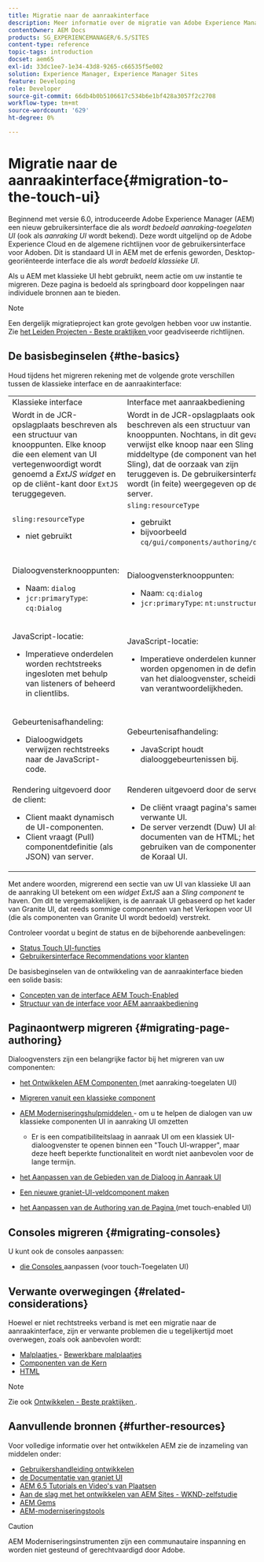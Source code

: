 ```yaml
---
title: Migratie naar de aanraakinterface
description: Meer informatie over de migratie van Adobe Experience Manager naar de Touch-gebruikersinterface en over de gevolgen hiervan voor u.
contentOwner: AEM Docs
products: SG_EXPERIENCEMANAGER/6.5/SITES
content-type: reference
topic-tags: introduction
docset: aem65
exl-id: 33dc1ee7-1e34-43d8-9265-c66535f5e002
solution: Experience Manager, Experience Manager Sites
feature: Developing
role: Developer
source-git-commit: 66db4b0b5106617c534b6e1bf428a3057f2c2708
workflow-type: tm+mt
source-wordcount: '629'
ht-degree: 0%

---
```


# Migratie naar de aanraakinterface{#migration-to-the-touch-ui}

Beginnend met versie 6.0, introduceerde Adobe Experience Manager (AEM) een nieuw gebruikersinterface die als *wordt bedoeld aanraking-toegelaten UI* (ook als *aanraking UI* wordt bekend). Deze wordt uitgelijnd op de Adobe Experience Cloud en de algemene richtlijnen voor de gebruikersinterface voor Adoben. Dit is standaard UI in AEM met de erfenis geworden, Desktop-georiënteerde interface die als *wordt bedoeld klassieke UI*.

Als u AEM met klassieke UI hebt gebruikt, neem actie om uw instantie te migreren. Deze pagina is bedoeld als springboard door koppelingen naar individuele bronnen aan te bieden.

>[!NOTE]
>
>Een dergelijk migratieproject kan grote gevolgen hebben voor uw instantie. Zie [ het Leiden Projecten - Beste praktijken ](/help/managing/best-practices.md) voor geadviseerde richtlijnen.

## De basisbeginselen {#the-basics}

Houd tijdens het migreren rekening met de volgende grote verschillen tussen de klassieke interface en de aanraakinterface:

<table>
 <tbody>
  <tr>
   <td>Klassieke interface</td>
   <td>Interface met aanraakbediening</td>
  </tr>
  <tr>
   <td>Wordt in de JCR-opslagplaats beschreven als een structuur van knooppunten. Elke knoop die een element van UI vertegenwoordigt wordt genoemd a <em> ExtJS widget </em> en op de cliënt-kant door <code>ExtJS</code> teruggegeven.</td>
   <td>Wordt in de JCR-opslagplaats ook beschreven als een structuur van knooppunten. Nochtans, in dit geval, verwijst elke knoop naar een Sling middeltype (de component van het Sling), dat de oorzaak van zijn teruggeven is. De gebruikersinterface wordt (in feite) weergegeven op de server.</td>
  </tr>
  <tr>
   <td><p><code>sling:resourceType</code></p>
    <ul>
     <li>niet gebruikt</li>
    </ul> </td>
   <td><code>sling:resourceType</code>
    <ul>
     <li>gebruikt</li>
     <li>bijvoorbeeld <br /> <code>cq/gui/components/authoring/dialog</code><br /> </li>
    </ul> </td>
  </tr>
  <tr>
   <td><p>Dialoogvensterknooppunten:</p>
    <ul>
     <li>Naam: <code>dialog</code></li>
     <li><code>jcr:primaryType</code>: <code>cq:Dialog</code></li>
    </ul> </td>
   <td><p>Dialoogvensterknooppunten:</p>
    <ul>
     <li>Naam: <code>cq:dialog</code></li>
     <li><code>jcr:primaryType</code>: <code>nt:unstructured</code></li>
    </ul> </td>
  </tr>
  <tr>
   <td><p>JavaScript-locatie:</p>
    <ul>
     <li>Imperatieve onderdelen worden rechtstreeks ingesloten met behulp van listeners of beheerd in clientlibs.</li>
    </ul> </td>
   <td><p>JavaScript-locatie:</p>
    <ul>
     <li>Imperatieve onderdelen kunnen niet worden opgenomen in de definitie van het dialoogvenster, scheiding van verantwoordelijkheden.</li>
    </ul> </td>
  </tr>
  <tr>
   <td><p>Gebeurtenisafhandeling:</p>
    <ul>
     <li>Dialoogwidgets verwijzen rechtstreeks naar de JavaScript-code.</li>
    </ul> </td>
   <td><p>Gebeurtenisafhandeling:</p>
    <ul>
     <li>JavaScript houdt dialooggebeurtenissen bij.</li>
    </ul> </td>
  </tr>
  <tr>
   <td>Rendering uitgevoerd door de client:
    <ul>
     <li>Client maakt dynamisch de UI-componenten.</li>
     <li>Client vraagt (Pull) componentdefinitie (als JSON) van server.</li>
    </ul> </td>
   <td>Renderen uitgevoerd door de server:
    <ul>
     <li>De cliënt vraagt pagina's samen met verwante UI.</li>
     <li>De server verzendt (Duw) UI als documenten van de HTML; het gebruiken van de componenten van de Koraal UI.<br /> </li>
    </ul> </td>
  </tr>
 </tbody>
</table>

Met andere woorden, migrerend een sectie van uw UI van klassieke UI aan de aanraking UI betekent om een *widget ExtJS* aan a *Sling component* te haven. Om dit te vergemakkelijken, is de aanraak UI gebaseerd op het kader van Granite UI, dat reeds sommige componenten van het Verkopen voor UI (die als componenten van Granite UI wordt bedoeld) verstrekt.

Controleer voordat u begint de status en de bijbehorende aanbevelingen:

* [Status Touch UI-functies](/help/release-notes/touch-ui-features-status.md)
* [Gebruikersinterface Recommendations voor klanten](/help/sites-deploying/ui-recommendations.md)

De basisbeginselen van de ontwikkeling van de aanraakinterface bieden een solide basis:

* [Concepten van de interface AEM Touch-Enabled](/help/sites-developing/touch-ui-concepts.md)
* [Structuur van de interface voor AEM aanraakbediening](/help/sites-developing/touch-ui-structure.md)

## Paginaontwerp migreren {#migrating-page-authoring}

Dialoogvensters zijn een belangrijke factor bij het migreren van uw componenten:

* [ het Ontwikkelen AEM Componenten ](/help/sites-developing/developing-components.md) (met aanraking-toegelaten UI)
* [Migreren vanuit een klassieke component](/help/sites-developing/developing-components.md#migrating-from-a-classic-component)
* [ AEM Moderniseringshulpmiddelen ](/help/sites-developing/modernization-tools.md) - om u te helpen de dialogen van uw klassieke componenten UI in aanraking UI omzetten

   * Er is een compatibiliteitslaag in aanraak UI om een klassiek UI-dialoogvenster te openen binnen een &quot;Touch UI-wrapper&quot;, maar deze heeft beperkte functionaliteit en wordt niet aanbevolen voor de lange termijn.

* [ het Aanpassen van de Gebieden van de Dialoog in Aanraak UI ](https://helpx.adobe.com/experience-manager/kt/eseminars/gems/aem-customizing-dialog-fields-in-touch-ui.html)
* [Een nieuwe graniet-UI-veldcomponent maken](/help/sites-developing/granite-ui-component.md)
* [ het Aanpassen van de Authoring van de Pagina ](/help/sites-developing/customizing-page-authoring-touch.md) (met touch-enabled UI)

## Consoles migreren {#migrating-consoles}

U kunt ook de consoles aanpassen:

* [ die Consoles ](/help/sites-developing/customizing-consoles-touch.md) aanpassen (voor touch-Toegelaten UI)

## Verwante overwegingen {#related-considerations}

Hoewel er niet rechtstreeks verband is met een migratie naar de aanraakinterface, zijn er verwante problemen die u tegelijkertijd moet overwegen, zoals ook aanbevolen wordt:

* [ Malplaatjes ](/help/sites-developing/templates.md) - [ Bewerkbare malplaatjes ](/help/sites-developing/page-templates-editable.md)
* [ Componenten van de Kern ](https://experienceleague.adobe.com/docs/experience-manager-core-components/using/introduction.html)
* [ HTML ](https://experienceleague.adobe.com/docs/experience-manager-htl/content/overview.html)

>[!NOTE]
>
>Zie ook [ Ontwikkelen - Beste praktijken ](/help/sites-developing/best-practices.md).

## Aanvullende bronnen {#further-resources}

Voor volledige informatie over het ontwikkelen AEM zie de inzameling van middelen onder:

* [Gebruikershandleiding ontwikkelen](/help/sites-developing/getting-started.md)
* [ de Documentatie van graniet UI ](https://developer.adobe.com/experience-manager/reference-materials/6-5/granite-ui/api/jcr_root/libs/granite/ui/index.html)
* [ AEM 6.5 Tutorials en Video&#39;s van Plaatsen ](https://experienceleague.adobe.com/docs/experience-manager-learn/sites/overview.html)
* [Aan de slag met het ontwikkelen van AEM Sites - WKND-zelfstudie](/help/sites-developing/getting-started.md)
* [ AEM Gems ](https://experienceleague.adobe.com/docs/events/experience-manager-gems-recordings/overview.html)
* [AEM-moderniseringstools](https://opensource.adobe.com/aem-modernize-tools/)

>[!CAUTION]
>
>AEM Moderniseringsinstrumenten zijn een communautaire inspanning en worden niet gesteund of gerechtvaardigd door Adobe.
